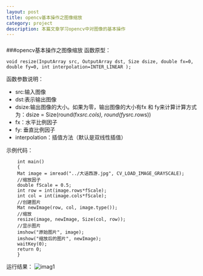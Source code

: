 ```yaml
---
layout: post
title: opencv基本操作之图像缩放
category: project
description: 本篇文章学习opencv中对图像的基本操作
---
```

###
###opencv基本操作之图像缩放
函数原型：

    void resize(InputArray src, OutputArray dst, Size dsize, double fx=0, double fy=0, int interpolation=INTER_LINEAR ); 

函数参数说明：

* src:输入图像
* dst:表示输出图像
* dsize:输出图像的大小。如果为零，输出图像的大小有fx 和 fy来计算计算方式为：dsize = Size(round(fx*src.cols), round(fy*src.rows))
* fx：水平比例因子
* fy: 垂直比例因子
* interpolation：插值方法（默认是双线性插值）

示例代码：
```
    int main()
    {
    Mat image = imread("../大话西游.jpg", CV_LOAD_IMAGE_GRAYSCALE);
	//缩放因子
	double fScale = 0.5;
	int row = int(image.rows*fScale);
	int col = int(image.cols*fScale);
	//创建图片
	Mat newImage(row, col, image.type());
	//缩放
	resize(image, newImage, Size(col, row));
	//显示图片
	imshow("原始图片", image);
	imshow("缩放后的图片", newImage);
	waitKey(0);
	return 0;
	}
```
运行结果：
![imag1](/images/project/opencv/resize.jpg)
